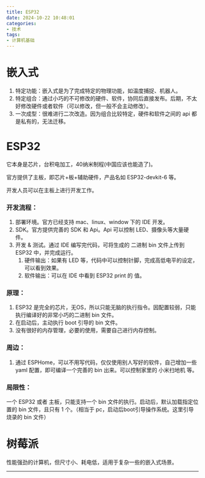 ```yaml
---
title: ESP32
date: 2024-10-22 10:48:01 
categories:
- 技术
tags:
- 计算机基础
---
```


# 嵌入式

1. 特定功能：嵌入式是为了完成特定的物理功能，如温度捕捉、机器人。
2. 特定组合：通过小巧的不可修改的硬件、软件，协同后直接发布。后期，不太好修改硬件或者软件（可以修改，但一般不会主动修改）。
3. 一次成型：很难进行二次改造。因为组合比较特定，硬件和软件之间的 api 都是私有的，无法迁移。

<!-- more -->

# ESP32

它本身是芯片，台积电加工，40纳米制程(中国应该也能造了)。

官方提供了主板，即芯片+板+辅助硬件，产品名如 ESP32-devkit-6 等。

开发人员可以在主板上进行开发工作。

### 开发流程：

1. 部署环境。官方已经支持 mac、linux、window 下的 IDE 开发。
2. SDK。官方提供完善的 SDK 和 Api。Api 可以控制 LED、摄像头等大量硬件。
3. 开发 & 测试。通过 IDE 编写完代码，可将生成的 二进制 bin 文件上传到 ESP32 中，并完成运行。
    1. 硬件输出：如果有 LED 等，代码中可以控制针脚，完成高低电平的设定，可以看到效果。
    2. 软件输出：可以在 IDE 中看到 ESP32 print 的 值。

### 原理：

1. ESP32 是完全的芯片，无OS，所以只能无脑的执行指令。因配置较弱，只能执行编译好的非常小巧的二进制 bin 文件。
2. 在启动后，主动执行 boot 引导的 bin 文件。
3. 没有很好的内存管理，必要的使用，需要自己进行内存控制。

### 周边：
1. 通过 ESPHome，可以不用写代码，仅仅使用别人写好的软件，自己增加一些 yaml 配置，即可编译一个完善的 bin 出来。可以控制家里的 小米扫地机 等。

### 局限性：

一个 ESP32 或者 主板，只能支持一个 bin 文件的执行。启动后，默认加载指定位置的 bin 文件，且只有 1 个。（相当于 pc，启动后boot引导操作系统。这里引导烧录的 bin 文件）

# 树莓派

性能强劲的计算机，但尺寸小、耗电低，适用于复杂一些的嵌入式场景。



___


